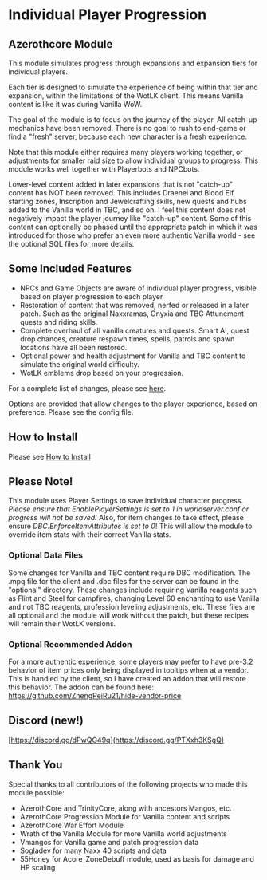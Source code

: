 # Individual Player Progression

## Azerothcore Module

This module simulates progress through expansions and expansion tiers for individual players.

Each tier is designed to simulate the experience of being within that tier and expansion, within the limitations of the WotLK client. This means Vanilla content is like it was during Vanilla WoW.

The goal of the module is to focus on the journey of the player. All catch-up mechanics have been removed. There is no goal to rush to end-game or find a "fresh" server, because each new character is a fresh experience.

Note that this module either requires many players working together, or adjustments for smaller raid size to allow individual groups to progress. This module works well together with Playerbots and NPCbots.

Lower-level content added in later expansions that is not "catch-up" content has NOT been removed. This includes Draenei and Blood Elf starting zones, Inscription and Jewelcrafting skills, new quests and hubs added to the Vanilla world in TBC, and so on. I feel this content does not negatively impact the player journey like "catch-up" content. Some of this content can optionally be phased until the appropriate patch in which it was introduced for those who prefer an even more authentic Vanilla world - see the optional SQL files for more details.

## Some Included Features
* NPCs and Game Objects are aware of individual player progress, visible based on player progression to each player
* Restoration of content that was removed, nerfed or released in a later patch. Such as the original Naxxramas, Onyxia and TBC Attunement quests and riding skills.
* Complete overhaul of all vanilla creatures and quests. Smart AI, quest drop chances, creature respawn times, spells, patrols and spawn locations have all been restored.
* Optional power and health adjustment for Vanilla and TBC content to simulate the original world difficulty.
* WotLK emblems drop based on your progression.

For a complete list of changes, please see [here](https://github.com/ZhengPeiRu21/mod-individual-progression/wiki/List-of-Changes).

Options are provided that allow changes to the player experience, based on preference. Please see the config file.

## How to Install
Please see [How to Install](https://github.com/ZhengPeiRu21/mod-individual-progression/wiki/How-to-Install)

## Please Note!
This module uses Player Settings to save individual character progress. *Please ensure that EnablePlayerSettings is set to 1 in worldserver.conf or progress will not be saved!* Also, for item changes to take effect, please ensure *DBC.EnforceItemAttributes is set to 0*! This will allow the module to override item stats with their correct Vanilla stats.

### Optional Data Files
Some changes for Vanilla and TBC content require DBC modification. The .mpq file for the client and .dbc files for the server can be found in the "optional" directory. These changes include requiring Vanilla reagents such as Flint and Steel for campfires, changing Level 60 enchanting to use Vanilla and not TBC reagents, profession leveling adjustments, etc. These files are all optional and the module will work without the patch, but these recipes will remain their WotLK versions.

### Optional Recommended Addon
For a more authentic experience, some players may prefer to have pre-3.2 behavior of item prices only being displayed in tooltips when at a vendor. 
This is handled by the client, so I have created an addon that will restore this behavior. The addon can be found here: https://github.com/ZhengPeiRu21/hide-vendor-price

## Discord (new!)
[https://discord.gg/dPwQG49q](https://discord.gg/PTXxh3KSgQ)

## Thank You
Special thanks to all contributors of the following projects who made this module possible:
* AzerothCore and TrinityCore, along with ancestors Mangos, etc.
* AzerothCore Progression Module for Vanilla content and scripts
* AzerothCore War Effort Module
* Wrath of the Vanilla Module for more Vanilla world adjustments
* Vmangos for Vanilla game and patch progression data
* Sogladev for many Naxx 40 scripts and data
* 55Honey for Acore_ZoneDebuff module, used as basis for damage and HP scaling
